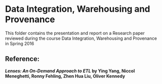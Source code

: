 # Data Integration, Warehousing and Provenance

This folder contains the presentation and report on a Research paper reviewed during the course Data Integration, Warehousing and Provenance in Spring 2016

## Reference:
**_Lenses: An On-Demand Approach to ETL_ by Ying Yang, Niccol Meneghetti, Ronny Fehling, Zhen Hua Liu, Oliver Kennedy**